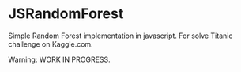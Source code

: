 JSRandomForest
==============

Simple Random Forest implementation in javascript.
For solve Titanic challenge on Kaggle.com.

Warning: WORK IN PROGRESS.



